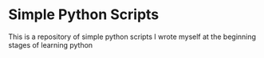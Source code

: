 # Simple Python Scripts

This is a repository of simple python scripts I wrote myself at the beginning stages of learning python
